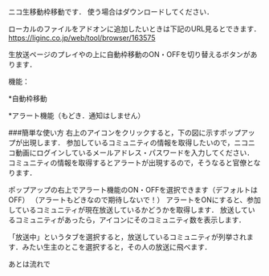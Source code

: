 ニコ生移動枠移動です．
使う場合はダウンロードしてください．

ローカルのファイルをアドオンに追加したいときは下記のURL見るとできます．
<https://liginc.co.jp/web/tool/browser/163575>

生放送ページのプレイやの上に自動枠移動のON・OFFを切り替えるボタンがあります．


機能：

*自動枠移動

*アラート機能（もどき．通知はしません）

###簡単な使い方
右上のアイコンをクリックすると，下の図に示すポップアップが出現します．
参加しているコミュニティの情報を取得したいので，ニコニコ動画にログインしているメールアドレス・パスワードを入力してください．
コミュニティの情報を取得するとアラートが出現するので，そうなると官僚となります．

ポップアップの右上でアラート機能のON・OFFを選択できます（デフォルトはOFF）
（アラートもどきなので期待しないで！）
アラートをONにすると、参加しているコミュニティが現在放送しているかどうかを取得します．
放送しているコミュニティがあったら，アイコンにそのコミュニティ数を表示します．

「放送中」というタブを選択すると，放送しているコミュニティが列挙されます．みたい生主のとこを選択すると，その人の放送に飛べます．

あとは流れで
